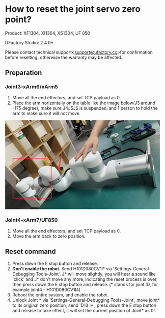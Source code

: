 # How to reset the joint servo zero point?

Product: XF1304, XI1304, XS1304, UF 850

UFactory Studio: 2.4.0+




Please contact technical support<[support@ufactory.cc](mailto:support@ufactory.cc)>for confirmation before resetting; otherwise the warranty may be affected.




## Preparation

### Joint3-xArm6/xArm5

1. Move all the end effectors, and set TCP payload as 0.
2. Place the arm horizontally on the table like the image below(J3 around -175 degree), make sure J4J5J6 is suspended, and 1 person to hold the arm to make sure it will not move.

![](assets/image(60).png)

### Joint4-xArm7/UF850

1. Move all the end effectors, and set TCP payload as 0.
2. Move the arm back to zero position.

## Reset command

1. Press down the E stop button and release.
2. **Don't enable the robot**. Send H101D080CV1I\* via 'Settings-General-Debugging Tools-Joint', J\* will move slightly, you will hear a sound like 'click' and J\* don't move any more, indicating the reset process is over, then press down the E stop button and release.  (\* stands for joint ID, for example joint4 - H101D080CV1I4)
3. Reboot the entire system, and enable the robot.
4. Unlock Joint \* via 'Settings-General-Debugging Tools-Joint', move joint\* to its original zero position,  send 'D13 I\*', press down the E stop button and release to take effect, it will set the current position of Joint\* as 0°.

